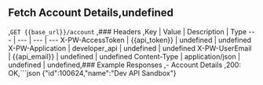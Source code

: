 ## Fetch Account Details,undefined
,```GET {{base_url}}/account```
,### Headers
,Key | Value | Description | Type
--- | --- | --- | ---
X-PW-AccessToken | {{api_token}} | undefined | undefined
X-PW-Application | developer_api | undefined | undefined
X-PW-UserEmail | {{api_email}} | undefined | undefined
Content-Type | application/json | undefined | undefined,### Example Responses
,- Account Details
,200: OK,```json
{"id":100624,"name":"Dev API Sandbox"}
```